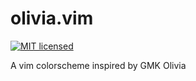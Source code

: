 # olivia.vim

[![MIT licensed](https://img.shields.io/badge/license-MIT-blue.svg)](./LICENSE.md)

A vim colorscheme inspired by GMK Olivia

